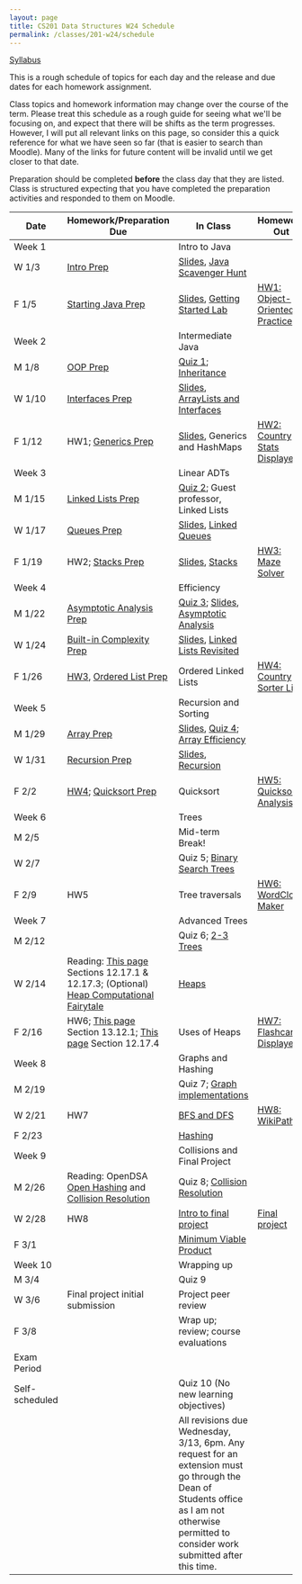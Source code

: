 ```yaml
---
layout: page
title: CS201 Data Structures W24 Schedule
permalink: /classes/201-w24/schedule
---
```


[Syllabus](syllabus)

This is a rough schedule of topics for each day and the release and due dates for each homework assignment.

Class topics and homework information may change over the course of the term. Please treat this schedule as a rough guide for seeing what we'll be focusing on, and expect that there will be shifts as the term progresses. However, I will put all relevant links on this page, so consider this a quick reference for what we have seen so far (that is easier to search than Moodle). Many of the links for future content will be invalid until we get closer to that date.

Preparation should be completed **before** the class day that they are listed. Class is structured expecting that you have completed the preparation activities and responded to them on Moodle.

| Date	| Homework/Preparation Due	| In Class |	Homework Out |
| ------- | --------------- | ------------- | -------------- |
| Week 1 | | Intro to Java | |
| W 1/3| [Intro Prep](intro-prep) | [Slides](https://docs.google.com/presentation/d/1VW51d9Oo4cZOt1euV9U1dllRZCXSfHojlPVQ9DArNqQ/edit), [Java Scavenger Hunt](java_scavenger)| |
| F 1/5 | [Starting Java Prep](java-prep) | [Slides](https://docs.google.com/presentation/d/1GalKVDubBhzVOX-ivQn3BLFyUbEPs15L-txZLhjlVOA/edit?usp=sharing), [Getting Started Lab](getting-started) |	[HW1: Object-Oriented Practice](hw1-oop-practice) |
| Week 2 | | Intermediate Java | |
| M 1/8 | [OOP Prep](oop-prep)	| [Quiz 1](quiz1); [Inheritance](inheritance-activity) |	 |
| W 1/10 | [Interfaces Prep](interfaces-prep) 	|	[Slides](https://docs.google.com/presentation/d/1GqbzJ7bFyviOqDIsDaNas7GsXWaBmShSgABOCWV2A34/edit?usp=sharing), [ArrayLists and Interfaces](interface-lab)	| |
| F 1/12 | HW1; [Generics Prep](generics-prep) |		[Slides](https://docs.google.com/presentation/d/1H00OHU7Eyi8kVk_rb0_PmLN5uJr-A3c8jyJLq5GQXpM/edit?usp=sharing), Generics and HashMaps	| [HW2: Country Stats Displayer](hw2)|
| Week 3 | | Linear ADTs | |
| M 1/15 | [Linked Lists Prep](linkedlist-prep) | [Quiz 2](quiz2); Guest professor, Linked Lists	| |
| W 1/17 | [Queues Prep](queues-prep)  |	[Slides](https://docs.google.com/presentation/d/1xg12NcENddz_2ZmWieCM6UsJ5w4Eo6fbfQzlASDPQcg/edit?usp=sharing), [Linked Queues](queues-lab) |  |
| F 1/19 | HW2; [Stacks Prep](stacks-prep) |		[Slides](https://docs.google.com/presentation/d/1XD5bKAREEpr9q8DS0qleeO5BcJwOiJcGsxLgWKxYbqA/edit?usp=sharing), [Stacks](stacks)	| [HW3: Maze Solver](hw3) |
| Week 4 | | Efficiency | |
| M 1/22 | [Asymptotic Analysis Prep](analysis-prep)|	[Quiz 3](quiz3); [Slides](https://docs.google.com/presentation/d/1IBLrqDDTR7VeDf4AAX6qta04u7BIPmF0CqTTW0biGDM/edit?usp=sharing),  [Asymptotic Analysis](analysis-activity)	| |
| W 1/24 | [Built-in Complexity Prep](built-in-prep) | [Slides](https://docs.google.com/presentation/d/1Xx7a8y-Zf4EyV0w4Pwf1P_aJ03NoyrhDcC6GSEEUZpI/edit?usp=sharing), [Linked Lists Revisited](linked-list-lab)	|  |
| F 1/26 | [HW3](hw3), [Ordered List Prep](ordered-list-prep) |	Ordered Linked Lists	| [HW4: Country Sorter List](hw4)|
| Week 5 |  | Recursion and Sorting | |
| M 1/29 | [Array Prep](array-prep)|	[Slides](https://docs.google.com/presentation/d/1kDdtAY73DFh_sroQqP7UHrrtlQ7bD6ZSTee9jMt1ozI/edit?usp=sharing), [Quiz 4](quiz4); [Array Efficiency](array-efficiency) | |
| W 1/31 |	[Recursion Prep](recursion-prep)	| [Slides](https://docs.google.com/presentation/d/1C50pGKi5QcEVn4ze9sphJcOpRVyOvpe3gPNb3DxJ4QQ/edit?usp=sharing), [Recursion](recursion)	|  |
| F 2/2 | [HW4](hw4); [Quicksort Prep](quicksort-prep)|	Quicksort	| [HW5: Quicksort Analysis](hw5) |
| Week 6 | | Trees | |
| M 2/5	| |	Mid-term Break!	| |
| W 2/7 |  |	Quiz 5; [Binary Search Trees](BST-lab)| |
| F 2/9 | HW5| Tree traversals	| [HW6: WordCloud Maker](hw6) |
| Week 7 | | Advanced Trees | |
| M 2/12 | |	Quiz 6;	[2-3 Trees](two-three-tree)	| |
| W 2/14 | Reading: [This page](https://opendsa-server.cs.vt.edu/ODSA/Books/Everything/html/Heaps.html) Sections 12.17.1 & 12.17.3; (Optional) [Heap Computational Fairytale](http://computationaltales.blogspot.com/2011/04/president-of-heap.html)|	[Heaps](heap)		 | |
| F 2/16 |	HW6; [This page](https://opendsa-server.cs.vt.edu/ODSA/Books/Everything/html/Heapsort.html) Section 13.12.1; [This page](https://opendsa-server.cs.vt.edu/ODSA/Books/Everything/html/Heaps.html) Section 12.17.4 |	Uses of Heaps	| [HW7: Flashcard Displayer](hw7) |
| Week 8 | | Graphs and Hashing | |
| M 2/19 |  |	Quiz 7;	[Graph implementations](graphs)	| |
| W 2/21 | HW7 |[BFS and DFS](traversal-analysis)		 | [HW8: WikiPaths](hw8) |	
| F 2/23 | 	|  [Hashing](hashing) |	 |
| Week 9 | | Collisions and Final Project | |
| M 2/26 | Reading: OpenDSA [Open Hashing](https://opendsa-server.cs.vt.edu/ODSA/Books/Everything/html/OpenHash.html) and [Collision Resolution](https://opendsa-server.cs.vt.edu/ODSA/Books/Everything/html/HashCSimple.html)|		Quiz 8; [Collision Resolution](collisionresolution)	| |	
| W 2/28 |  HW8 |	[Intro to final project](project-intro) |[Final project](final-project) |
| F 3/1 |  |[Minimum Viable Product](project-checkin)	 |	 |
| Week 10 | | Wrapping up | |
| M 3/4	| | Quiz 9  | |
| W 3/6 | Final project initial submission | Project peer review | |
| F 3/8 |  | Wrap up; review; course evaluations	| |
| Exam Period | | | |
| Self-scheduled | | Quiz 10 (No new learning objectives) | |
| | | All revisions due Wednesday, 3/13, 6pm. Any request for an extension must go through the Dean of Students office as I am not otherwise permitted to consider work submitted after this time. | |
